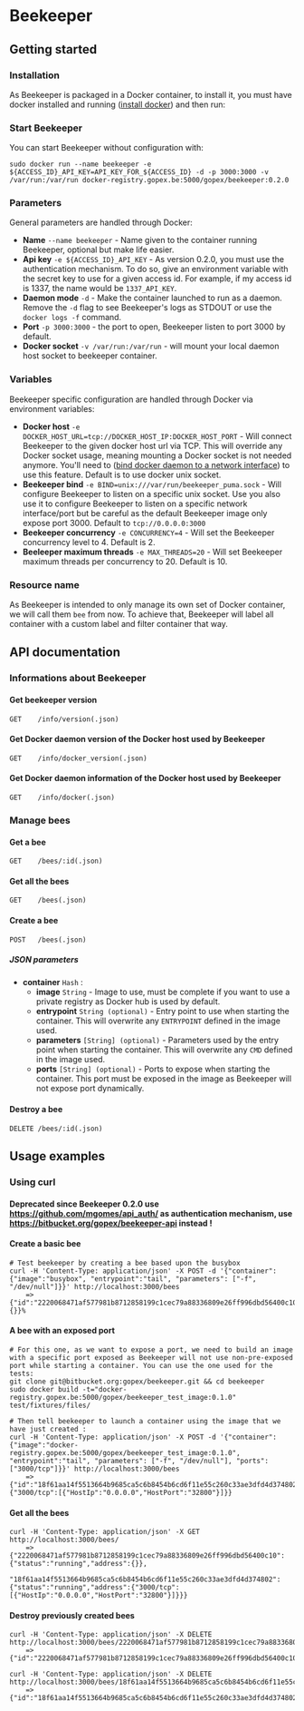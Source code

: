 Beekeeper
=========

Getting started
---------------

### Installation

As Beekeeper is packaged in a Docker container, to install it, you must have docker installed and running ([install docker](https://docs.docker.com/installation/#installation)) and then run:

### Start Beekeeper

You can start Beekeeper without configuration with:

```shell
sudo docker run --name beekeeper -e ${ACCESS_ID}_API_KEY=API_KEY_FOR_${ACCESS_ID} -d -p 3000:3000 -v /var/run:/var/run docker-registry.gopex.be:5000/gopex/beekeeper:0.2.0
```


### Parameters

General parameters are handled through Docker:

- __Name__ `--name beekeeper` - Name given to the container running Beekeeper, optional but make life easier.
- __Api key__ `-e ${ACCESS_ID}_API_KEY` - As version 0.2.0, you must use the authentication mechanism. To do so, give an environment variable with the secret key to use for a given access id. For example, if my access id is 1337, the name would be `1337_API_KEY`.
- __Daemon mode__ `-d` - Make the container launched to run as a daemon. Remove the `-d` flag to see Beekeeper's logs as STDOUT or use the `docker logs -f` command.
- __Port__ `-p 3000:3000` - the port to open, Beekeeper listen to port 3000 by default.
- __Docker socket__ `-v /var/run:/var/run` - will mount your local daemon host socket to beekeeper container.

### Variables

Beekeeper specific configuration are handled through Docker via environment variables:

- __Docker host__ `-e DOCKER_HOST_URL=tcp://DOCKER_HOST_IP:DOCKER_HOST_PORT` - Will connect Beekeeper to the given docker host url via TCP. This will override any Docker socket usage, meaning mounting a Docker socket is not needed anymore. You'll need to ([bind docker daemon to a network interface](https://docs.docker.com/engine/quickstart/#bind-docker-to-another-host-port-or-a-unix-socket)) to use this feature. Default is to use docker unix socket.
- __Beekeeper bind__ `-e BIND=unix:///var/run/beekeeper_puma.sock` - Will configure Beekeeper to listen on a specific unix socket. Use you also use it to configure Beekeeper to listen on a specific network interface/port but be careful as the default Beekeeper image only expose port 3000. Default to `tcp://0.0.0.0:3000`
- __Beekeeper concurrency__ `-e CONCURRENCY=4` - Will set the Beekeeper concurrency level to 4. Default is 2.
- __Beeleeper maximum threads__ `-e MAX_THREADS=20` - Will set Beekeeper maximum threads per concurrency to 20. Default is 10.

### Resource name

As Beekeeper is intended to only manage its own set of Docker container, we will call them `bee` from now. To achieve that, Beekeeper will label all container with a custom label and filter container that way.

API documentation
-----------------

### Informations about Beekeeper

#### Get beekeeper version
`GET    /info/version(.json)`

#### Get Docker daemon version of the Docker host used by Beekeeper
`GET    /info/docker_version(.json)`

#### Get Docker daemon information of the Docker host used by Beekeeper
`GET    /info/docker(.json)`

### Manage bees

#### Get a bee
`GET    /bees/:id(.json)`

#### Get all the bees
`GET    /bees(.json)`

#### Create a bee
`POST   /bees(.json)`

##### JSON parameters
- __container__ `Hash` :
    - __image__ `String` - Image to use, must be complete if you want to use a private registry as Docker hub is used by default.
    - __entrypoint__ `String (optional)` - Entry point to use when starting the container. This will overwrite any `ENTRYPOINT` defined in the image used.
    - __parameters__ `[String] (optional)` - Parameters used by the entry point when starting the container. This will overwrite any `CMD` defined in the image used.
    - __ports__ `[String] (optional)` - Ports to expose when starting the container. This port must be exposed in the image as Beekeeper will not expose port dynamically.

#### Destroy a bee
`DELETE /bees/:id(.json)`

Usage examples
--------------

### Using curl

#### Deprecated since Beekeeper 0.2.0 use https://github.com/mgomes/api_auth/ as authentication mechanism, use https://bitbucket.org/gopex/beekeeper-api instead !

#### Create a basic bee

```shell
# Test beekeeper by creating a bee based upon the busybox
curl -H 'Content-Type: application/json' -X POST -d '{"container": {"image":"busybox", "entrypoint":"tail", "parameters": ["-f", "/dev/null"]}}' http://localhost:3000/bees
	=> {"id":"2220068471af577981b8712858199c1cec79a88336809e26ff996dbd56400c10","status":"running","address":{}}%
```

#### A bee with an exposed port

```shell
# For this one, as we want to expose a port, we need to build an image with a specific port exposed as Beekeeper will not use non-pre-exposed port while starting a container. You can use the one used for the tests:
git clone git@bitbucket.org:gopex/beekeeper.git && cd beekeeper
sudo docker build -t="docker-registry.gopex.be:5000/gopex/beekeeper_test_image:0.1.0" test/fixtures/files/

# Then tell beekeeper to launch a container using the image that we have just created :
curl -H 'Content-Type: application/json' -X POST -d '{"container": {"image":"docker-registry.gopex.be:5000/gopex/beekeeper_test_image:0.1.0", "entrypoint":"tail", "parameters": ["-f", "/dev/null"], "ports": ["3000/tcp"]}}' http://localhost:3000/bees
	=> {"id":"18f61aa14f5513664b9685ca5c6b8454b6cd6f11e55c260c33ae3dfd4d374802","status":"running","address":{"3000/tcp":[{"HostIp":"0.0.0.0","HostPort":"32800"}]}}
```

#### Get all the bees

```shell
curl -H 'Content-Type: application/json' -X GET http://localhost:3000/bees/
    => {"2220068471af577981b8712858199c1cec79a88336809e26ff996dbd56400c10":{"status":"running","address":{}},
        "18f61aa14f5513664b9685ca5c6b8454b6cd6f11e55c260c33ae3dfd4d374802":{"status":"running","address":{"3000/tcp":[{"HostIp":"0.0.0.0","HostPort":"32800"}]}}}
```

#### Destroy previously created bees

```shell
curl -H 'Content-Type: application/json' -X DELETE http://localhost:3000/bees/2220068471af577981b8712858199c1cec79a88336809e26ff996dbd56400c10
    => {"id":"2220068471af577981b8712858199c1cec79a88336809e26ff996dbd56400c10","status":"deleted"}

curl -H 'Content-Type: application/json' -X DELETE http://localhost:3000/bees/18f61aa14f5513664b9685ca5c6b8454b6cd6f11e55c260c33ae3dfd4d374802
    => {"id":"18f61aa14f5513664b9685ca5c6b8454b6cd6f11e55c260c33ae3dfd4d374802","status":"deleted"}
```
